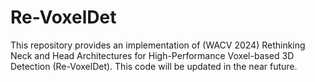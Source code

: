 # Re-VoxelDet
This repository provides an implementation of (WACV 2024) Rethinking Neck and Head Architectures for High-Performance Voxel-based 3D Detection (Re-VoxelDet).
This code will be updated in the near future.
